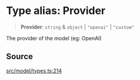 # Type alias: Provider

> **Provider**: `string` & `object` \| `"openai"` \| `"custom"`

The provider of the model (eg: OpenAI)

## Source

[src/model/types.ts:214](https://github.com/dexaai/llm-tools/blob/1257af6/src/model/types.ts#L214)
